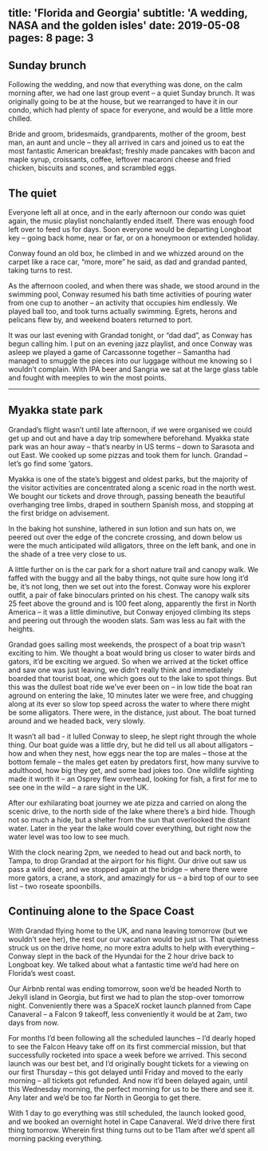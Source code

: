 title: 'Florida and Georgia'
subtitle: 'A wedding, NASA and the golden isles'
date: 2019-05-08
pages: 8
page: 3
---

## Sunday brunch

Following the wedding, and now that everything was done, on the calm morning after, we had one last group event – a quiet Sunday brunch. It was originally going to be at the house, but we rearranged to have it in our condo, which had plenty of space for everyone, and would be a little more chilled.

Bride and groom, bridesmaids, grandparents, mother of the groom, best man, an aunt and uncle – they all arrived in cars and joined us to eat the most fantastic American breakfast; freshly made pancakes with bacon and maple syrup, croissants, coffee, leftover macaroni cheese and fried chicken, biscuits and scones, and scrambled eggs.

## The quiet

Everyone left all at once, and in the early afternoon our condo was quiet again, the music playlist nonchalantly ended itself. There was enough food left over to feed us for days. Soon everyone would be departing Longboat key – going back home, near or far, or on a honeymoon or extended holiday.

Conway found an old box, he climbed in and we whizzed around on the carpet like a race car, “more, more” he said, as dad and grandad panted, taking turns to rest.

As the afternoon cooled, and when there was shade, we stood around in the swimming pool, Conway resumed his bath time activities of pouring water from one cup to another – an activity that occupies him endlessly. We played ball too, and took turns actually swimming. Egrets, herons and pelicans flew by, and weekend boaters returned to port.

It was our last evening with Grandad tonight, or “dad dad”, as Conway has begun calling him. I put on an evening jazz playlist, and once Conway was asleep we played a game of Carcassonne together – Samantha had managed to smuggle the pieces into our luggage without me knowing so I wouldn’t complain. With IPA beer and Sangria we sat at the large glass table and fought with meeples to win the most points.

---

## Myakka state park

Grandad’s flight wasn’t until late afternoon, if we were organised we could get up and out and have a day trip somewhere beforehand. Myakka state park was an hour away – that’s nearby in US terms – down to Sarasota and out East. We cooked up some pizzas and took them for lunch. Grandad – let’s go find some ’gators.

Myakka is one of the state’s biggest and oldest parks, but the majority of the visitor activities are concentrated along a scenic road in the north west. We bought our tickets and drove through, passing beneath the beautiful overhanging tree limbs, draped in southern Spanish moss, and stopping at the first bridge on advisement.

In the baking hot sunshine, lathered in sun lotion and sun hats on, we peered out over the edge of the concrete crossing, and down below us were the much anticipated wild alligators, three on the left bank, and one in the shade of a tree very close to us.

A little further on is the car park for a short nature trail and canopy walk. We faffed with the buggy and all the baby things, not quite sure how long it’d be, it’s not long, then we set out into the forest. Conway wore his explorer outfit, a pair of fake binoculars printed on his chest. The canopy walk sits 25 feet above the ground and is 100 feet along, apparently the first in North America – it was a little diminutive, but Conway enjoyed climbing its steps and peering out through the wooden slats. Sam was less au fait with the heights.

Grandad goes sailing most weekends, the prospect of a boat trip wasn’t exciting to him. We thought a boat would bring us closer to water birds and gators, it’d be exciting we argued. So when we arrived at the ticket office and saw one was just leaving, we didn’t really think and immediately boarded that tourist boat, one which goes out to the lake to spot things. But this was the dullest boat ride we’ve ever been on – in low tide the boat ran aground on entering the lake, 10 minutes later we were free, and chugging along at its ever so slow top speed across the water to where there might be some alligators. There were, in the distance, just about. The boat turned around and we headed back, very slowly.

It wasn’t all bad - it lulled Conway to sleep, he slept right through the whole thing. Our boat guide was a little dry, but he did tell us all about alligators – how and when they nest, how eggs near the top are males – those at the bottom female – the males get eaten by predators first, how many survive to adulthood, how big they get, and some bad jokes too. One wildlife sighting made it worth it – an Osprey flew overhead, looking for fish, a first for me to see one in the wild – a rare sight in the UK.

After our exhilarating boat journey we ate pizza and carried on along the scenic drive, to the north side of the lake where there’s a bird hide. Though not so much a hide, but a shelter from the sun that overlooked the distant water. Later in the year the lake would cover everything, but right now the water level was too low to see much.

With the clock nearing 2pm, we needed to head out and back north, to Tampa, to drop Grandad at the airport for his flight. Our drive out saw us pass a wild deer, and we stopped again at the bridge – where there were more gators, a crane, a stork, and amazingly for us – a bird top of our to see list – two roseate spoonbills.

## Continuing alone to the Space Coast

With Grandad flying home to the UK, and nana leaving tomorrow (but we wouldn’t see her), the rest our our vacation would be just us. That quietness struck us on the drive home, no more extra adults to help with everything – Conway slept in the back of the Hyundai for the 2 hour drive back to Longboat key. We talked about what a fantastic time we’d had here on Florida’s west coast.

Our Airbnb rental was ending tomorrow, soon we’d be headed North to Jekyll island in Georgia, but first we had to plan the stop-over tomorrow night. Conveniently there was a SpaceX rocket launch planned from Cape Canaveral – a Falcon 9 takeoff, less conveniently it would be at 2am, two days from now.

For months I’d been following all the scheduled launches – I’d dearly hoped to see the Falcon Heavy take off on its first commercial mission, but that successfully rocketed into space a week before we arrived. This second launch was our best bet, and I’d originally bought tickets for a viewing on our first Thursday – this got delayed until Friday and moved to the early morning – all tickets got refunded. And now it’d been delayed again, until this Wednesday morning, the perfect morning for us to be there and see it. Any later and we’d be too far North in Georgia to get there.

With 1 day to go everything was still scheduled, the launch looked good, and we booked an overnight hotel in Cape Canaveral. We’d drive there first thing tomorrow. Wherein first thing turns out to be 11am after we’d spent all morning packing everything.
